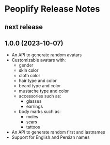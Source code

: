 # Peoplify Release Notes

## next release

## 1.0.0 (2023-10-07)
- An API to generate random avatars
- Customizable avatars with:
    - gender
    - skin color
    - cloth color
    - hair type and color
    - beard type and color
    - mustache type and color
    - accessories such as:
        - glasses
        - earrings
    - body marks such as:
        - moles
        - scars
        - tattoos
- An API to generate random first and lastnames
- Support for English and Persian names